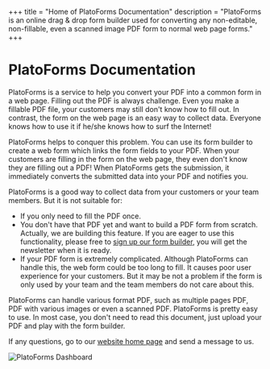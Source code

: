+++
title = "Home of PlatoForms Documentation"
description = "PlatoForms is an online drag & drop form builder used for converting any non-editable, non-fillable, even a scanned image PDF form to normal web page forms." 
+++

# PlatoForms Documentation


PlatoForms is a service to help you convert your PDF into a common form in a web page. Filling out the PDF is always challenge. Even you make a fillable PDF file, your customers may still don't know how to fill out. In contrast, the form on the web page is an easy way to collect data. Everyone knows how to use it if he/she knows how to surf the Internet!

PlatoForms helps to conquer this problem. You can use its form builder to create a web form which links the form fields to your PDF.  When your customers are filling in the form on the web page, they even don't know they are filling out a PDF! When PlatoForms gets the submission, it immediately converts the submitted data into your PDF and notifies you. 

PlatoForms is a good way to collect data from your customers or your team members. But it is not suitable for:

* If you only need to fill the PDF once.
* You don't have that PDF yet and want to build a PDF form from scratch. Actually, we are building this feature. If you are eager to use this functionality, please free to [sign up our form builder](https://design.platoforms.com), you will get the newsletter when it is ready.
* If your PDF form is extremely complicated. Although PlatoForms can handle this, the web form could be too long to fill. It causes poor user experience for your customers. But it may be not a problem if the form is only used by your team and the team members do not care about this.

PlatoForms can handle various format PDF, such as multiple pages PDF, PDF with various images or even a scanned PDF. PlatoForms is pretty easy to use. In most case, you don't need to read this document, just upload your PDF and play with the form builder.

If any questions, go to our [website home page](https://www.platoforms.com) and send a message to us.

![PlatoForms Dashboard](/images/page/home/dashboard.png)


